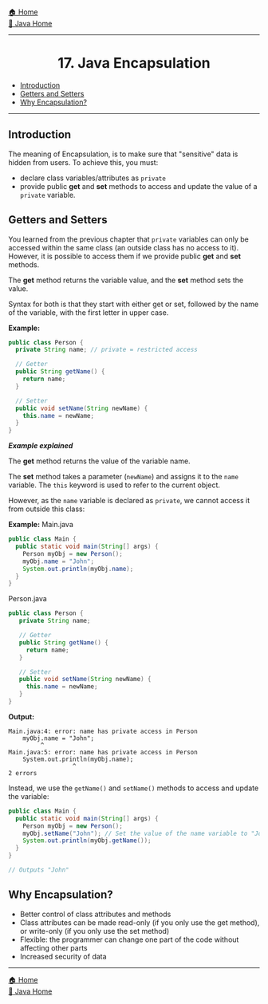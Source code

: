 [🏠 Home](../../../README.md) <br/>
[🍵 Java Home](../Java.md)

<hr/>

<h1 style="text-align: center">17. Java Encapsulation</h1>

- [Introduction](#introduction)
- [Getters and Setters](#getters-and-setters)
- [Why Encapsulation?](#why-encapsulation)

<hr/>

## Introduction
The meaning of Encapsulation, is to make sure that "sensitive" data is hidden from users. To achieve this, you must:
- declare class variables/attributes as `private`
- provide public **get** and **set** methods to access and update the value of a `private` variable.

## Getters and Setters

You learned from the previous chapter that `private` variables can only be accessed within the same class (an outside class has no access to it). However, it is possible to access them if we provide public **get** and **set** methods.

The **get** method returns the variable value, and the **set** method sets the value.

Syntax for both is that they start with either get or set, followed by the name of the variable, with the first letter in upper case.

**Example:**
```java
public class Person {
  private String name; // private = restricted access

  // Getter
  public String getName() {
    return name;
  }

  // Setter
  public void setName(String newName) {
    this.name = newName;
  }
}
```
***Example explained***

The **get** method returns the value of the variable name.

The **set** method takes a parameter (`newName`) and assigns it to the `name` variable. The `this` keyword is used to refer to the current object.

However, as the `name` variable is declared as `private`, we cannot access it from outside this class:

**Example:**
Main.java
```java
public class Main {
  public static void main(String[] args) {
    Person myObj = new Person();
    myObj.name = "John";
    System.out.println(myObj.name);
  }
}
```
Person.java
```java
public class Person {
   private String name;

   // Getter
   public String getName() {
     return name;
   }

   // Setter
   public void setName(String newName) {
     this.name = newName;
   }
}
```

**Output:**
```
Main.java:4: error: name has private access in Person
    myObj.name = "John";
         ^
Main.java:5: error: name has private access in Person
    System.out.println(myObj.name);
                  ^
2 errors
```

Instead, we use the `getName()` and `setName()` methods to access and update the variable:
```java
public class Main {
  public static void main(String[] args) {
    Person myObj = new Person();
    myObj.setName("John"); // Set the value of the name variable to "John"
    System.out.println(myObj.getName());
  }
}

// Outputs "John"
```

## Why Encapsulation?

- Better control of class attributes and methods
- Class attributes can be made read-only (if you only use the get method), or write-only (if you only use the set method)
- Flexible: the programmer can change one part of the code without affecting other parts
- Increased security of data

<hr/>

[🏠 Home](../../../README.md) <br/>
[🍵 Java Home](../Java.md)